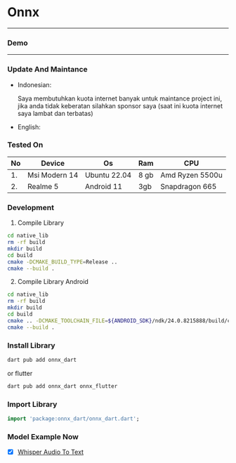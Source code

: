 # Onnx


---

### Demo

---

### Update And Maintance

 - Indonesian:
   
   Saya membutuhkan kuota internet banyak untuk maintance project ini, jika anda tidak keberatan silahkan sponsor saya (saat ini kuota internet saya lambat dan terbatas)
   
 - English:
### Tested On

| No | Device        | Os           | Ram  | CPU             |
|----|---------------|--------------|------|-----------------|
| 1. | Msi Modern 14 | Ubuntu 22.04 | 8 gb | Amd Ryzen 5500u |
| 2. | Realme 5      | Android 11   | 3gb  | Snapdragon 665  |


### Development

1. Compile Library

```bash
cd native_lib
rm -rf build
mkdir build
cd build
cmake -DCMAKE_BUILD_TYPE=Release ..
cmake --build .
```

2. Compile Library Android

```bash
cd native_lib
rm -rf build
mkdir build
cd build
cmake .. -DCMAKE_TOOLCHAIN_FILE=${ANDROID_SDK}/ndk/24.0.8215888/build/cmake/android.toolchain.cmake -DCMAKE_BUILD_TYPE=Release -DANDROID_ABI=arm64-v8a
cmake --build .
```

### Install Library

```bash
dart pub add onnx_dart
```

or flutter

```bash
dart pub add onnx_dart onnx_flutter
```

### Import Library

```dart
import 'package:onnx_dart/onnx_dart.dart';
```

### Model Example Now

- [x] [Whisper Audio To Text](package/onnx_dart/example/whisper)